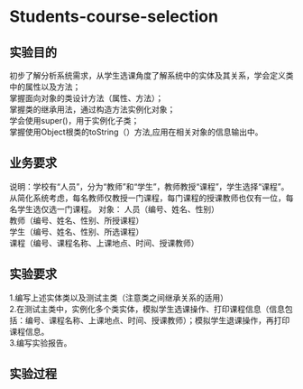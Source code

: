 # Students-course-selection  
## 实验目的
初步了解分析系统需求，从学生选课角度了解系统中的实体及其关系，学会定义类中的属性以及方法；  
掌握面向对象的类设计方法（属性、方法）；  
掌握类的继承用法，通过构造方法实例化对象；  
学会使用super()，用于实例化子类；  
掌握使用Object根类的toString（）方法,应用在相关对象的信息输出中。  
## 业务要求
说明：学校有“人员”，分为“教师”和“学生”，教师教授“课程”，学生选择“课程”。  
     从简化系统考虑，每名教师仅教授一门课程，每门课程的授课教师也仅有一位，每名学生选仅选一门课程。
对象：	人员（编号、姓名、性别）  
      教师（编号、姓名、性别、所授课程）  
			学生（编号、姓名、性别、所选课程）  
			课程（编号、课程名称、上课地点、时间、授课教师）  
## 实验要求
1.编写上述实体类以及测试主类（注意类之间继承关系的适用）  
2.在测试主类中，实例化多个类实体，模拟学生选课操作、打印课程信息（信息包括：编号、课程名称、上课地点、时间、授课教师）；模拟学生退课操作，再打印课程信息。  
3.编写实验报告。  
## 实验过程 



